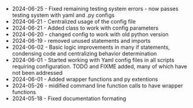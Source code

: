 - 2024-06-25 - Fixed remaining testing system errors - now passes testing system with yaml and .py configs
- 2024-06-21 - Centralized usage of the config file
- 2024-06-21 - Added class to work with config parameters
- 2024-06-20 - changed config to work with old python version
- 2024-06-19 - removed unused statements and imports
- 2024-06-02 - Basic logic improvements in many if statements, condensing code and centralizing behavior determination
- 2024-06-01 - Started working with Yaml config files in all scripts requiring configuration. TODO and FIXME added, many of which have not been addressed
- 2024-06-01 - Added wrapper functions and py extentions
- 2024-05-26 - midified command line function calls to have wrapper functions
- 2024-05-18 - Fixed documentation formating